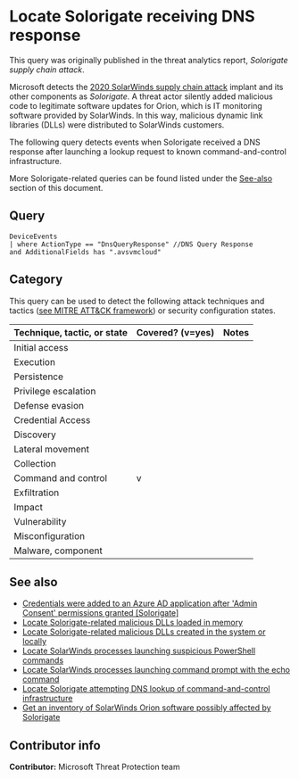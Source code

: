 # Locate Solorigate receiving DNS response

This query was originally published in the threat analytics report, *Solorigate supply chain attack*.

Microsoft detects the [2020 SolarWinds supply chain attack](https://msrc-blog.microsoft.com/2020/12/13/customer-guidance-on-recent-nation-state-cyber-attacks/) implant and its other components as *Solorigate*. A threat actor silently added malicious code to legitimate software updates for Orion, which is IT monitoring software provided by SolarWinds. In this way, malicious dynamic link libraries (DLLs) were distributed to SolarWinds customers.

The following query detects events when Solorigate received a DNS response after launching a lookup request to known command-and-control infrastructure.

More Solorigate-related queries can be found listed under the [See-also](#see-also) section of this document.

## Query

```kusto
DeviceEvents
| where ActionType == "DnsQueryResponse" //DNS Query Response
and AdditionalFields has ".avsvmcloud"
```

## Category

This query can be used to detect the following attack techniques and tactics ([see MITRE ATT&CK framework](https://attack.mitre.org/)) or security configuration states.

| Technique, tactic, or state | Covered? (v=yes) | Notes |
|------------------------|----------|-------|
| Initial access |  |  |
| Execution |  |  |
| Persistence |  |  |
| Privilege escalation |  |  |
| Defense evasion |  |  |
| Credential Access |  |  |
| Discovery |  |  |
| Lateral movement |  |  |
| Collection |  |  |
| Command and control | v |  |
| Exfiltration |  |  |
| Impact |  |  |
| Vulnerability |  |  |
| Misconfiguration |  |  |
| Malware, component |  |  |

## See also

* [Credentials were added to an Azure AD application after 'Admin Consent' permissions granted [Solorigate]](../Persistence/CredentialsAddAfterAdminConsentedToApp[Solorigate].md)
* [Locate Solorigate-related malicious DLLs loaded in memory](solorigate-locate-dll-loaded-in-memory.md)
* [Locate Solorigate-related malicious DLLs created in the system or locally](solorigate-locate-dll-created-locally.md)
* [Locate SolarWinds processes launching suspicious PowerShell commands](solorigate-launching-base64-powershell.md)
* [Locate SolarWinds processes launching command prompt with the echo command](solorigate-launching-cmd-echo.md)
* [Locate Solorigate attempting DNS lookup of command-and-control infrastructure](solorigate-c2-lookup-from-nonbrowser.md)
* [Get an inventory of SolarWinds Orion software possibly affected by Solorigate](solorigate-possible-affected-software-orion.md)

## Contributor info

**Contributor:** Microsoft Threat Protection team
